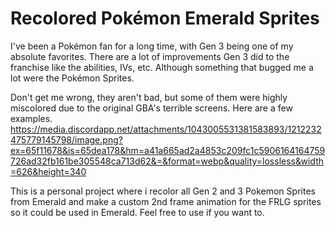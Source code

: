 # Recolored Pokémon Emerald Sprites
I've been a Pokémon fan for a long time, with Gen 3 being one of my absolute favorites. There are a lot of improvements Gen 3 did to the franchise like the abilities, IVs, etc. Although something that bugged me a lot were the Pokémon Sprites.

Don't get me wrong, they aren't bad, but some of them were highly miscolored due to the original GBA's terrible screens. Here are a few examples.
https://media.discordapp.net/attachments/1043005531381583893/1212232475779145798/image.png?ex=65f11678&is=65dea178&hm=a41a665ad2a4853c209fc1c5906164164759726ad32fb161be305548ca713d62&=&format=webp&quality=lossless&width=626&height=340

This is a personal project where i recolor all Gen 2 and 3 Pokemon Sprites from Emerald and make a custom 2nd frame animation for the FRLG sprites so it could be used in Emerald. Feel free to use if you want to.
<!--stackedit_data:
eyJoaXN0b3J5IjpbMTM1MTQ2NDY1MSwxOTg0NDIwNjk2XX0=
-->